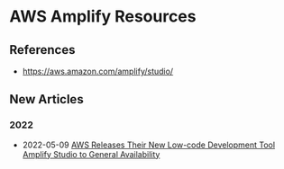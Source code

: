 
# AWS Amplify Resources

## References
- https://aws.amazon.com/amplify/studio/



## New Articles

### 2022
- 2022-05-09 [AWS Releases Their New Low-code Development Tool Amplify Studio to General Availability](https://www.infoq.com/news/2022/05/aws-amplify-studio-ga/)



